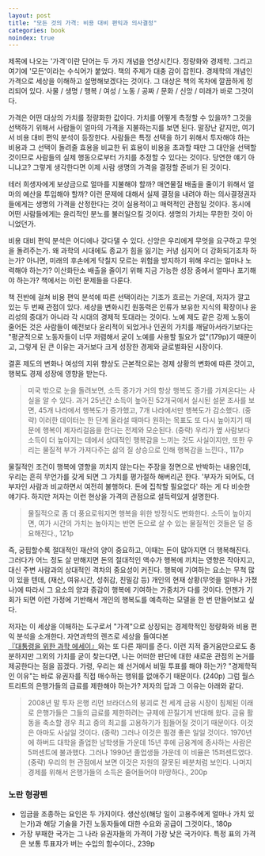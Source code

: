 ```yaml
---
layout: post
title: "모든 것의 가격: 비용 대비 편익과 의사결정"
categories: book
noindex: true
---
```


제목에 나오는 '가격'이란 단어는 두 가지 개념을 연상시킨다. 정량화와 경제학. 그리고 여기에 '모든'이라는 수식어가 붙었다. 책의 주제가 대충 감이 잡힌다. 경제학의 개념인 가격으로 세상을 이해하고 설명해보겠다는 것이다. 그 대상은 책의 목차에 깔끔하게 정리되어 있다. 사물 / 생명 / 행복 / 여성 / 노동 / 공짜 / 문화 / 신앙 / 미래가 바로 그것이다.

가격은 어떤 대상의 가치를 정량화한 값이다. 가치를 어떻게 측정할 수 있을까? 그것을 선택하기 위해서 사람들이 얼마의 가격을 지불하는지를 보면 된다. 말장난 같지만, 여기서 비용 대비 편익 분석이 등장한다. 사람들은 특정 선택을 하기 위해서 투자해야 하는 비용과 그 선택이 돌려줄 효용을 비교한 뒤 효용이 비용을 초과할 때만 그 대안을 선택할 것이므로 사람들의 실제 행동으로부터 가치를 추정할 수 있다는 것이다. 당연한 얘기 아니냐고? 그렇게 생각한다면 이제 사람 생명의 가격을 결정할 준비가 된 것이다.<!--more-->

테러 희생자에게 보상금으로 얼마를 지불해야 할까? 매연물질 배출을 줄이기 위해서 얼마의 예산을 투입해야 할까? 이런 문제에 대해서 실제 결정을 내려야 하는 의사결정권자들에게는 생명의 가격을 산정한다는 것이 실용적이고 매력적인 관점일 것이다. 동시에 어떤 사람들에게는 윤리적인 분노를 불러일으킬 것이다. 생명의 가치는 무한한 것이 아니었던가.

비용 대비 편익 분석은 어디에나 갖다댈 수 있다. 신앙은 우리에게 무엇을 요구하고 무엇을 돌려주는가. 왜 과학의 시대에도 종교가 힘을 잃기는 커녕 심지어 더 강화되기조차 하는가? 아니면, 미래의 후손에게 닥칠지 모르는 위험을 방지하기 위해 우리는 얼마나 노력해야 하는가? 이산화탄소 배출을 줄이기 위해 지금 가능한 성장 중에서 얼마나 포기해야 하는가? 책에서는 이런 문제들을 다룬다.

책 전반에 걸쳐 비용 편익 분석에 따른 선택이라는 기조가 흐르는 가운데, 저자가 깔고 있는 두 번째 관점이 있다. 세상을 변화시킨 원동력은 인류가 보유한 지식의 확장이나 윤리성의 증대가 아니라 각 시대의 경제적 토대라는 것이다. 노예 제도 같은 강제 노동이 줄어든 것은 사람들이 예전보다 윤리적이 되었거나 인권의 가치를 깨달아서라기보다는 "평균적으로 노동자들이 너무 저렴해서 굳이 노예를 사용할 필요가 없"(179p)기 때문이고, 그렇게 된 큰 이유는 과거보다 크게 성장한 경제와 글로벌화된 시장이다.

결혼 제도의 변화나 여성의 지위 향상도 근본적으로는 경제 상황의 변화에 따른 것이고, 행복도 경제 성장에 영향을 받는다.

> 미국 밖으로 눈을 돌려보면, 소득 증가가 거의 항상 행복도 증가를 가져온다는 사실을 알 수 있다. 과거 25년간 소득이 높아진 52개국에서 실시된 설문 조사를 보면, 45개 나라에서 행복도가 증가했고, 7개 나라에서만 행복도가 감소했다. (중략) 이러한 데이터는 한 단계 올라설 때마다 원하는 목표도 또 다시 높아지기 때문에 행복이 제자리걸음을 한다는 전제와 모순된다. (중략) 우리가 옆 사람보다 소득이 더 높아지는 데에서 상대적인 행복감을 느끼는 것도 사실이지만, 또한 우리는 물질적 부가 가져다주는 삶의 질 상승으로 인해 행복감을 느낀다., 117p

물질적인 조건이 행복에 영향을 끼치지 않는다는 주장을 정면으로 반박하는 내용인데, 우리는 흔히 무언가를 갖게 되면 그 가치를 평가절하 해버리곤 한다. '부자가 되어도, 더 부자인 사람과 비교하면서 여전히 불행하다. 돈에 집착할 필요없다' 하는 게 다 비슷한 얘기다. 하지만 저자는 이런 현상을 가격의 관점으로 설득력있게 설명한다.

> 물질적으로 좀 더 풍요로워지면 행복을 위한 방정식도 변화한다. 소득이 높아지면, 여가 시간의 가치는 높아지는 반면 돈으로 살 수 있는 물질적인 것들은 덜 중요해진다., 121p

즉, 궁핍할수록 절대적인 재산의 양이 중요하고, 이때는 돈이 많아지면 더 행복해진다. 그러다가 어느 정도 살 만해지면 돈의 절대적인 액수가 행복에 끼치는 영향은 작아지고, 대신 주변 사람과의 상대적인 격차의 중요성이 커진다. 행복에 기여하는 요소는 무척 많이 있을 텐데, (재산, 여유시간, 성취감, 친밀감 등) 개인의 현재 상황(무엇을 얼마나 가졌나)에 따라서 그 요소의 양과 증감이 행복에 기여하는 가중치가 다를 것이다. 언젠가 기회가 되면 이런 가정에 기반해서 개인의 행복도를 예측하는 모델을 한 번 만들어보고 싶다.

저자는 이 세상을 이해하는 도구로서 "가격"으로 상징되는 경제학적인 정량화와 비용 편익 분석을 소개한다. 자연과학의 렌즈로 세상을 들여다본 [『대통령을 위한 과학 에세이』](http://www.4four.us/article/2011/12/book-science-essay-for-presidents)와는 또 다른 재미를 준다. 이런 지적 즐거움만으로도 충분하지만 그외의 가치를 굳이 찾는다면, 나는 어떠한 판단에 대한 새로운 관점의 논거를 제공한다는 점을 꼽겠다. 가령, 우리는 왜 선거에서 비밀 투표를 해야 하는가? "경제학적인 이유"는 바로 유권자를 직접 매수하는 행위를 없애주기 때문이다. (240p) 그럼 월스트리트의 은행가들의 급료를 제한해야 하는가? 저자의 답과 그 이유는 아래와 같다.

> 2008년 말 투자 은행 리먼 브라더스의 붕괴로 전 세계 금융 시장이 침체된 이래로 은행가들은 그들의 급료를 제한하려는 규제에 끈질기게 반대해 왔다. 금융 활동을 축소할 경우 최고 중의 최고를 고용하기가 힘들어질 것이기 때문이다. 이것은 아마도 사실일 것이다. (중략) 그러나 이것은 필경 좋은 일일 것이다. 1970년에 하버드 대학을 졸업한 남학생들 가운데 15년 후에 금융계에 종사하는 사람은 5퍼센트에 불과했다. 그러나 1990년 졸업생들 가운데 이 비율은 15퍼센트였다. (중략) 우리의 현 관점에서 보면 이것은 자원의 잘못된 배분처럼 보인다. 나머지 경제를 위해서 은행가들의 소득은 줄어들어야 마땅하다., 200p

### 노란 형광펜

- 임금을 조종하는 요인은 두 가지이다. 생산성(해당 일이 고용주에게 얼마나 가치 있는가)과 해당 기술을 가진 노동자들에 대한 수요와 공급이 그것이다., 180p
- 가장 부패한 국가는 그 나라 유권자들의 가격이 가장 낮은 국가이다. 특정 표의 가격은 보통 투표자가 버는 수입의 함수이다., 239p